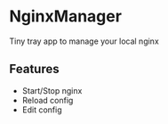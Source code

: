 # NginxManager
Tiny tray app to manage your local nginx

## Features
* Start/Stop nginx
* Reload config
* Edit config
